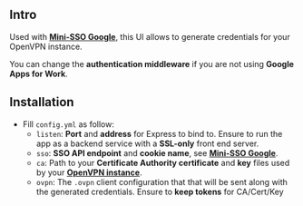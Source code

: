 Intro
---------------

Used with [**Mini-SSO Google**][1], this UI allows to generate credentials for your OpenVPN instance.

You can change the **authentication middleware** if you are not using **Google Apps for Work**.

Installation
---------------

- Fill ``config.yml`` as follow:
  - ``listen``: **Port** and **address** for Express to bind to. Ensure to run  the app as a backend service with a **SSL-only** front end server.
  - ``sso``: **SSO API endpoint** and **cookie name**, see [**Mini-SSO Google**][1].
  - ``ca``: Path to your **Certificate Authority certificate** and **key**  files used by your [**OpenVPN instance**][2].
  - ``ovpn``: The ``.ovpn`` client configuration that that will be sent along with the generated credentials. Ensure to **keep tokens** for CA/Cert/Key

[1]: https://github.com/ipernet/mini-sso-google

[2]: https://openvpn.net/index.php/open-source/documentation/howto.html#pki
